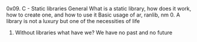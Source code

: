 
0x09. C - Static libraries
General
What is a static library, how does it work, how to create one, and how to use it
Basic usage of ar, ranlib, nm
0. A library is not a luxury but one of the necessities of life
1. Without libraries what have we? We have no past and no future
